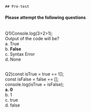     ## Pre-test
#### Please attempt the following questions

<br>Q1)Console.log(3>2>1); <br>   Output of the code will be?
<br>a. True
<br>b. <b>False </b>
<br>c. Syntax Error
<br>d. None
<br>


<br>Q2)const isTrue = true == ![]; <br> 
       const isFalse = false == []; <br> 
       console.log(isTrue + isFalse); <br>
<b>a.  0 </b>
<br>b. 1
<br>c. true  
d. false
<br>

